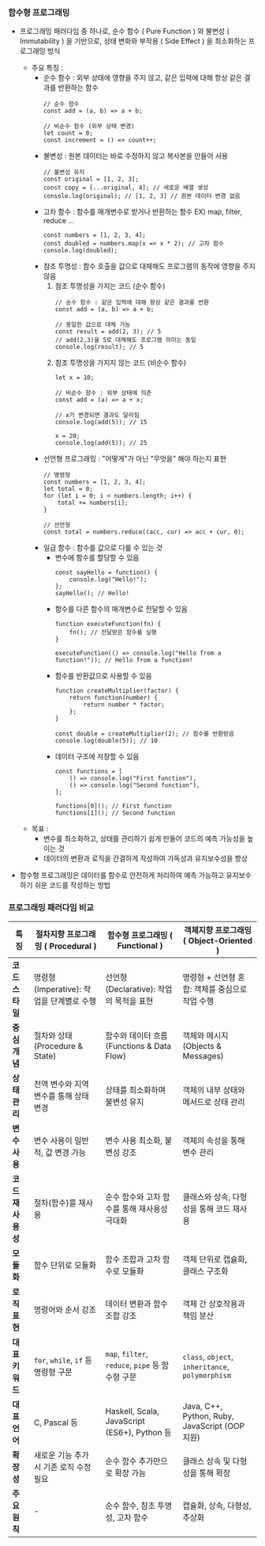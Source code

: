### 함수형 프로그래밍

- 프로그래밍 패러다임 중 하나로, 순수 함수 ( Pure Function ) 와 불변성 ( Immutability ) 을 기반으로, 상태 변화와 부작용 ( Side Effect ) 을 최소화하는 프로그래밍 방식
  - 주요 특징 :
    - 순수 함수 : 외부 상태에 영향을 주지 않고, 같은 입력에 대해 항상 같은 결과를 반환하는 함수
      ~~~
      // 순수 함수
      const add = (a, b) => a + b;
      
      // 비순수 함수 (외부 상태 변경)
      let count = 0;
      const increment = () => count++;
      ~~~
    - 불변성 : 원본 데이터는 바로 수정하지 않고 복사본을 만들어 사용
      ~~~
      // 불변성 유지
      const original = [1, 2, 3];
      const copy = [...original, 4]; // 새로운 배열 생성
      console.log(original); // [1, 2, 3] // 원본 데이터 변경 없음
      ~~~
    - 고차 함수 : 함수를 매개변수로 받거나 반환하는 함수 EX) map, filter, reduce ...
      ~~~
      const numbers = [1, 2, 3, 4];
      const doubled = numbers.map(x => x * 2); // 고차 함수
      console.log(doubled);
      ~~~
    - 참조 투명성 : 함수 호출을 값으로 대체해도 프로그램의 동작에 영향을 주지 않음
      1. 참조 투명성을 가지는 코드 (순수 함수)
          ~~~
          // 순수 함수 : 같은 입력에 대해 항상 같은 결과를 반환
          const add = (a, b) => a + b;
      
          // 동일한 값으로 대체 가능
          const result = add(2, 3); // 5
          // add(2,3)을 5로 대체해도 프로그램 의미는 동일
          console.log(result); // 5
          ~~~
      2. 참조 투명성을 가지지 않는 코드 (비순수 함수)
          ~~~
          let x = 10;
         
          // 비순수 함수 : 외부 상태에 의존
          const add = (a) => a + x;
          
          // x가 변경되면 결과도 달라짐
          console.log(add(5)); // 15
         
          x = 20;
          console.log(add(5)); // 25
          ~~~
    - 선언형 프로그래밍 : "어떻게"가 아닌 "무엇을" 해야 하는지 표현
      ~~~
      // 명령형
      const numbers = [1, 2, 3, 4];
      let total = 0;
      for (let i = 0; i < numbers.length; i++) {
          total += numbers[i];
      }
      
      // 선언형
      const total = numbers.reduce((acc, cur) => acc + cur, 0);
      ~~~
    - 일급 함수 : 함수를 값으로 다룰 수 있는 것
      - 변수에 함수를 할당할 수 있음
        ~~~
        const sayHello = function() {
            console.log("Hello!");
        };
        sayHello(); // Hello!
        ~~~
      - 함수를 다른 함수의 매개변수로 전달할 수 있음
        ~~~
        function executeFunction(fn) {
            fn(); // 전달받은 함수를 실행
        }

        executeFunction(() => console.log("Hello from a function!")); // Hello from a function!
        ~~~
      - 함수를 반환값으로 사용할 수 있음
        ~~~
        function createMultiplier(factor) {
            return function(number) {
                return number * factor;
            };
        }

        const double = createMultiplier(2); // 함수를 반환받음
        console.log(double(5)); // 10
        ~~~
      - 데이터 구조에 저장할 수 있음
        ~~~
        const functions = [
            () => console.log("First function"),
            () => console.log("Second function"),
        ];

        functions[0](); // First function
        functions[1](); // Second function
        ~~~
  - 목표 :
    - 변수를 최소화하고, 상태를 관리하기 쉽게 만들어 코드의 예측 가능성을 높이는 것
    - 데이터의 변환과 로직을 간결하게 작성하여 가독성과 유지보수성을 향상


- 함수형 프로그래밍은 데이터를 함수로 안전하게 처리하여 예측 가능하고 유지보수하기 쉬운 코드를 작성하는 방법


### 프로그래밍 패러다임 비교

| **특징**          | **절차지향 프로그래밍 ( Procedural )** | **함수형 프로그래밍 ( Functional )**                | **객체지향 프로그래밍 ( Object-Oriented )**               |
|--------------------|-------------------------------|---------------------------------------------|--------------------------------------------------|
| **코드 스타일**   | 명령형 (Imperative): 작업을 단계별로 수행 | 선언형 (Declarative): 작업의 목적을 표현               | 명령형 + 선언형 혼합: 객체를 중심으로 작업 수행                     |
| **중심 개념**     | 절차와 상태 (Procedure & State)    | 함수와 데이터 흐름 (Functions & Data Flow)          | 객체와 메시지 (Objects & Messages)                     |
| **상태 관리**     | 전역 변수와 지역 변수를 통해 상태 변경        | 상태를 최소화하며 불변성 유지                            | 객체의 내부 상태와 메서드로 상태 관리                            |
| **변수 사용**     | 변수 사용이 일반적, 값 변경 가능           | 변수 사용 최소화, 불변성 강조                           | 객체의 속성을 통해 변수 관리                                 |
| **코드 재사용성** | 절차(함수)를 재사용                   | 순수 함수와 고차 함수를 통해 재사용성 극대화                   | 클래스와 상속, 다형성을 통해 코드 재사용                          |
| **모듈화**        | 함수 단위로 모듈화                    | 함수 조합과 고차 함수로 모듈화                           | 객체 단위로 캡슐화, 클래스 구조화                              |
| **로직 표현**     | 명령어와 순서 강조                    | 데이터 변환과 함수 조합 강조                            | 객체 간 상호작용과 책임 분산                                 |
| **대표 키워드**   | `for`, `while`, `if` 등 명령형 구문 | `map`, `filter`, `reduce`, `pipe` 등 함수형 구문  | `class`, `object`, `inheritance`, `polymorphism` |
| **대표 언어**     | C, Pascal 등                   | Haskell, Scala, JavaScript (ES6+), Python 등 | Java, C++, Python, Ruby, JavaScript (OOP 지원)     |
| **확장성**        | 새로운 기능 추가 시 기존 로직 수정 필요       | 순수 함수 추가만으로 확장 가능                           | 클래스 상속 및 다형성을 통해 확장                              |
| **주요 원칙**     | -                             | 순수 함수, 참조 투명성, 고차 함수                        | 캡슐화, 상속, 다형성, 추상화                                |
